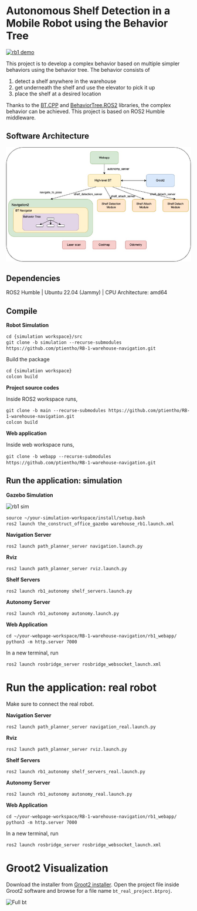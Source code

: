 # Autonomous Shelf Detection in a Mobile Robot using the Behavior Tree

[![rb1 demo](https://res.cloudinary.com/marcomontalbano/image/upload/v1710192913/video_to_markdown/images/google-drive--1ekwW4uKgPeih__PlYYV_i0TOo5S9DcJ7-c05b58ac6eb4c4700831b2b3070cd403.jpg)](https://drive.google.com/file/d/1ekwW4uKgPeih__PlYYV_i0TOo5S9DcJ7/view?usp=sharing "rb1 demo")

This project is to develop a complex behavior based on multiple simpler behaviors using the behavior tree.
The behavior consists of 

1. detect a shelf anywhere in the warehouse
2. get underneath the shelf and use the elevator to pick it up
3. place the shelf at a desired location

Thanks to the [BT.CPP](https://github.com/BehaviorTree/BehaviorTree.CPP/tree/master) and [BehaviorTree.ROS2](https://github.com/BehaviorTree/BehaviorTree.ROS2) libraries, the complex behavior can be achieved.
This project is based on ROS2 Humble middleware.

## Software Architecture

![Software Architecture](software_architecture.jpg)

## Dependencies

ROS2 Humble | Ubuntu 22.04 (Jammy) | CPU Architecture: amd64

## Compile

**Robot Simulation**

```
cd {simulation workspace}/src
git clone -b simulation --recurse-submodules https://github.com/ptientho/RB-1-warehouse-navigation.git
```
Build the package
```
cd {simulation workspace}
colcon build
```

**Project source codes**

Inside ROS2 workspace runs,

```
git clone -b main --recurse-submodules https://github.com/ptientho/RB-1-warehouse-navigation.git
colcon build
```

**Web application**

Inside web workspace runs,

```git clone -b webapp --recurse-submodules https://github.com/ptientho/RB-1-warehouse-navigation.git```

## Run the application: simulation

**Gazebo Simulation**

![rb1 sim](rb1-sim.png)

```
source ~/your-simulation-workspace/install/setup.bash
ros2 launch the_construct_office_gazebo warehouse_rb1.launch.xml
```

**Navigation Server**

```
ros2 launch path_planner_server navigation.launch.py
```

**Rviz**

```
ros2 launch path_planner_server rviz.launch.py
```

**Shelf Servers**

```
ros2 launch rb1_autonomy shelf_servers.launch.py
```

**Autonomy Server**

```
ros2 launch rb1_autonomy autonomy.launch.py
```

**Web Application**

```
cd ~/your-webpage-workspace/RB-1-warehouse-navigation/rb1_webapp/
python3 -m http.server 7000
```

In a new terminal, run

```
ros2 launch rosbridge_server rosbridge_websocket_launch.xml
```

# Run the application: real robot

Make sure to connect the real robot.

**Navigation Server**

```
ros2 launch path_planner_server navigation_real.launch.py
```

**Rviz**

```
ros2 launch path_planner_server rviz.launch.py
```

**Shelf Servers**

```
ros2 launch rb1_autonomy shelf_servers_real.launch.py
```

**Autonomy Server**

```
ros2 launch rb1_autonomy autonomy_real.launch.py
```

**Web Application**

```
cd ~/your-webpage-workspace/RB-1-warehouse-navigation/rb1_webapp/
python3 -m http.server 7000
```

In a new terminal, run

```
ros2 launch rosbridge_server rosbridge_websocket_launch.xml
```

# Groot2 Visualization

Download the installer from [Groot2 installer](https://www.behaviortree.dev/groot).
Open the project file inside Groot2 software and browse for a file name ```bt_real_project.btproj```.

![Full bt](full_bt.png)
